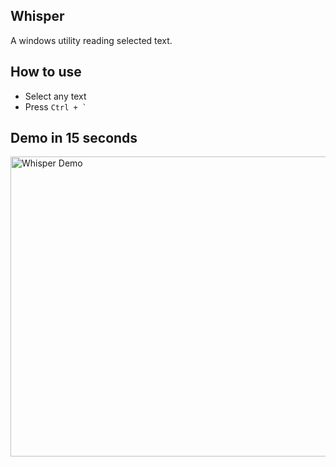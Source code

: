 ## Whisper
A windows utility reading selected text.

## How to use
- Select any text
- Press `` Ctrl + ` ``

## Demo in 15 seconds
<a href="http://www.youtube.com/watch?feature=player_embedded&v=q6P4hJxHcII" target="_blank"><img  src="http://img.youtube.com/vi/q6P4hJxHcII/0.jpg" alt="Whisper Demo" width="720" height="480" /></a>
